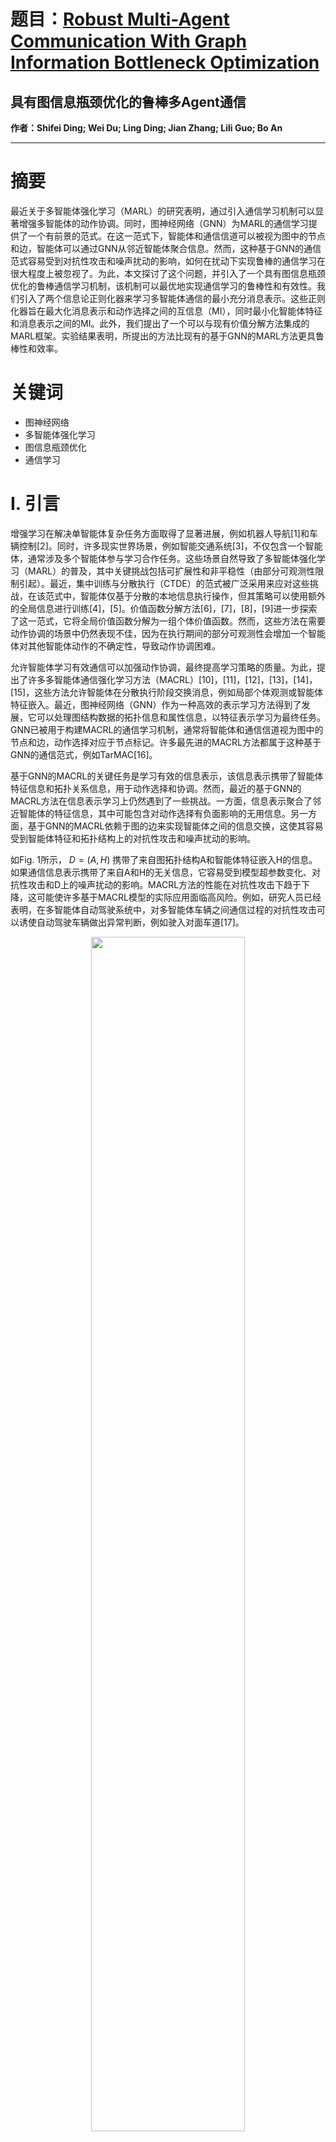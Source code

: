 # 题目：[Robust Multi-Agent Communication With Graph Information Bottleneck Optimization](https://ieeexplore.ieee.org/document/10334015)  
## 具有图信息瓶颈优化的鲁棒多Agent通信
**作者：Shifei Ding; Wei Du; Ling Ding; Jian Zhang; Lili Guo; Bo An** 



****

# 摘要

最近关于多智能体强化学习（MARL）的研究表明，通过引入通信学习机制可以显著增强多智能体的动作协调。同时，图神经网络（GNN）为MARL的通信学习提供了一个有前景的范式。在这一范式下，智能体和通信信道可以被视为图中的节点和边，智能体可以通过GNN从邻近智能体聚合信息。然而，这种基于GNN的通信范式容易受到对抗性攻击和噪声扰动的影响，如何在扰动下实现鲁棒的通信学习在很大程度上被忽视了。为此，本文探讨了这个问题，并引入了一个具有图信息瓶颈优化的鲁棒通信学习机制，该机制可以最优地实现通信学习的鲁棒性和有效性。我们引入了两个信息论正则化器来学习多智能体通信的最小充分消息表示。这些正则化器旨在最大化消息表示和动作选择之间的互信息（MI），同时最小化智能体特征和消息表示之间的MI。此外，我们提出了一个可以与现有价值分解方法集成的MARL框架。实验结果表明，所提出的方法比现有的基于GNN的MARL方法更具鲁棒性和效率。

# 关键词

- 图神经网络
- 多智能体强化学习
- 图信息瓶颈优化
- 通信学习

# Ⅰ. 引言

增强学习在解决单智能体复杂任务方面取得了显著进展，例如机器人导航[1]和车辆控制[2]。同时，许多现实世界场景，例如智能交通系统[3]，不仅包含一个智能体，通常涉及多个智能体参与学习合作任务。这些场景自然导致了多智能体强化学习（MARL）的普及，其中关键挑战包括可扩展性和非平稳性（由部分可观测性限制引起）。最近，集中训练与分散执行（CTDE）的范式被广泛采用来应对这些挑战，在该范式中，智能体仅基于分散的本地信息执行操作，但其策略可以使用额外的全局信息进行训练[4]，[5]。价值函数分解方法[6]，[7]，[8]，[9]进一步探索了这一范式，它将全局价值函数分解为一组个体价值函数。然而，这些方法在需要动作协调的场景中仍然表现不佳，因为在执行期间的部分可观测性会增加一个智能体对其他智能体动作的不确定性，导致动作协调困难。

允许智能体学习有效通信可以加强动作协调，最终提高学习策略的质量。为此，提出了许多多智能体通信强化学习方法（MACRL）[10]，[11]，[12]，[13]，[14]，[15]，这些方法允许智能体在分散执行阶段交换消息，例如局部个体观测或智能体特征嵌入。最近，图神经网络（GNN）作为一种高效的表示学习方法得到了发展，它可以处理图结构数据的拓扑信息和属性信息，以特征表示学习为最终任务。GNN已被用于构建MACRL的通信学习机制，通常将智能体和通信信道视为图中的节点和边，动作选择对应于节点标记。许多最先进的MACRL方法都属于这种基于GNN的通信范式，例如TarMAC[16]。

基于GNN的MACRL的关键任务是学习有效的信息表示，该信息表示携带了智能体特征信息和拓扑关系信息，用于动作选择和协调。然而，最近的基于GNN的MACRL方法在信息表示学习上仍然遇到了一些挑战。一方面，信息表示聚合了邻近智能体的特征信息，其中可能包含对动作选择有负面影响的无用信息。另一方面，基于GNN的MACRL依赖于图的边来实现智能体之间的信息交换，这使其容易受到智能体特征和拓扑结构上的对抗性攻击和噪声扰动的影响。

如Fig. 1所示， $D = (A, H)$ 携带了来自图拓扑结构A和智能体特征嵌入H的信息。如果通信信息表示携带了来自A和H的无关信息，它容易受到模型超参数变化、对抗性攻击和D上的噪声扰动的影响。MACRL方法的性能在对抗性攻击下趋于下降，这可能使许多基于MACRL模型的实际应用面临高风险。例如，研究人员已经表明，在多智能体自动驾驶系统中，对多智能体车辆之间通信过程的对抗性攻击可以诱使自动驾驶车辆做出异常判断，例如驶入对面车道[17]。

<div align=center>
  <img src="https://img-blog.csdnimg.cn/direct/fee54f9d5b234ecd9cff7f610f2d99c8.png#pic_ center" width="70%" />
</div>

因此，在本文中，我们重新思考了什么是以及如何获得一个“最优”的通信信息表示，它包含足够的信息以促进动作协调，同时避免对抗性攻击的影响。对于一般的表示学习，信息瓶颈（IB）[18]引入了一个重要原则：最优表示应包含对最终任务有用且最少的信息。受这一原则的启发，我们定义最优消息表示为包含足够且最少信息的表示，用于图1所示的动作选择任务。然而，将IB原则扩展到基于GNN的MACRL方法中以获得最优消息时遇到了两个主要挑战。1）图中包含的拓扑结构信息对通信信息表示至关重要，但这些信息是离散的，因此难以优化。2）以前的基于IB的表示学习方法通常限制输入数据满足独立同分布条件（i.i.d.）。因此，IB原则在MACRL中难以实现，因为不支持智能体特征的条件。

为了解决这些挑战，我们提出了一种具有图信息瓶颈优化的多智能体通信机制（MAGI），用于通信信息表示学习。为了解决第一个挑战，我们提出了两个信息论正则化器来派生最小充分通信消息：一个用于限制来自图拓扑结构和智能体特征嵌入的信息，另一个用于最大化消息表示中的动作选择和协调的信息。有了这两个正则化器，我们可以确保学习到的通信消息既充分（有效促进智能体的动作选择）又最小（消息表示不包含不必要的信息）。此外，为了解决由智能体特征的非i.i.d属性引起的第二个挑战，我们利用智能体特征的局部依赖假设来分层捕获图拓扑结构A和智能体特征嵌入H的信息。我们工作的主要贡献总结如下：

1）据我们所知，我们的工作是第一次尝试将图信息瓶颈原则[19]扩展到基于GNN的MACRL方法中，实现了高效且鲁棒的多智能体通信学习。
2）我们提出了两个信息论正则化器来获得最优的消息表示，该表示包含足够且最少的信息，用于动作选择和下游任务的动作协调。
3）我们提出了一个通用的MARL框架，可以灵活地将所提出的通信学习机制与任何价值函数分解方法集成。
4）我们在几个MARL环境上评估了所提出的方法，包括SMAC[20]和MAgent[21]。实验结果表明，MAGI比现有的MACRL方法更加稳健和高效。

# Ⅲ. 方法论

## A. 问题公式化

多智能体强化学习(MARL)问题通常可以被建模为一个分散部分可观测马尔可夫决策过程(Dec-POMDP)，其特征是元组 $\langle I, S, U, P, R, O \rangle$ 。I代表从1到n索引的智能体/代理的有限集合。S代表状态的有限集合。O表示联合观测，其中 $o_ i \in O$ 是代理i的局部观测。U代表联合动作的有限空间。在每个时间步，代理i根据其局部观测 $o_ i$ 采取动作 $a_ i$ 。 $a = (a_ 1, ..., a_ n) \in U$ 表示联合动作。状态根据马尔可夫转移 $P : S \times U \rightarrow S$ 变化。 $R : S \times U \rightarrow R$ 代表奖励函数。代理i的总体任务是最大化其总折扣奖励 $R_ i = \sum_ {t=0}^{T} \gamma^t r_ {t}^i$ ，其中 $\gamma \in [0, 1]$ 表示折扣因子。代理的目标是学习一个最优联合策略 $\pi(\tau, a)$ 来最大化全局价值 $Q_ {\pi}^{tot}(\tau, a) = \mathbb{E}_ {s,a}[\sum_ {t=0}^{\infty} \gamma^t R(s, a)]$ ，其中 $\tau$ 表示联合观测历史。

在我们的工作中，我们使用图 $G = (V, E, H)$ 对多智能体系统进行建模，其中有n个节点，其中 $V = \{1, 2, ... n\}$ 表示代理/节点集合， $E \subseteq V \times V$ 表示边集合， $H \in \mathbb{R}^{n \times f}$ 表示代理特征/节点属性。我们使用 $A \in \mathbb{R}^{n \times n}$ 表示图G的邻接矩阵，如果 $(i, j) \in E$ ，则 $A_ {ij} = 1$ ，否则 $A_ {ij} = 0$ 。我们利用 $d(i, j)$ 表示两个代理i, j( $\in V$ ）之间的最短路径距离。因此，GNN基通信学习机制的输入特征信息数据可以被整体表示为 $D = (A, H)$ 。我们专注于从D中提取代理级消息表示 $M_ H \in \mathbb{R}^{n \times f'}$ ，以便MH可以被用来促进代理选择动作Y。下标带有代理i ∈ V被用来表示与代理i的关系。例如，代理i的通信消息表示由 $M_ {H,i} = m_ i$ 表示，其相应的最优动作选择由 $Y_ i = a_ i$ 表示。

## B. 整体框架

所提出方法的整体框架如图2所示。对于代理i，它获取局部观测 $o_ i$ 并使用门控循环单元(GRU)和多层感知器(MLP)生成代理特征 $h_ i$ 。然后我们将特征 $h_ i$ 输入到通信学习模块，在那里图神经网络(GNN)被用来产生通信消息表示 $m_ i$ 。在我们的工作中，我们使用图注意力网络(GAT)[36]作为通信学习模块中的GNN结构。我们通过堆叠多个GNN层来融合邻居代理的特征信息和拓扑结构信息。每个代理的高层通信消息表示可以通过多轮通信提取出来。此外，我们使用图信息瓶颈优化进一步获得最优的消息表示，这些表示对于决策是最小且充分的。

<div align=center>
  <img src="https://img-blog.csdnimg.cn/direct/69db39d0ce024d188c3aed2caef1b23a.png#pic_ center" width="70%" />
</div>

然后，对于代理i，消息 $m_ i$ 与当前局部历史 $\tau_ i$ 连接，作为输入提供给局部动作价值函数 $Q_ i(\tau_ i, a_ i, m_ i)$ 。如图2所示，我们将所有代理的局部动作值输入到混合网络，并最终获得全局动作价值 $Q_ {tot}$ 的估计。在这项工作中，我们选择了VDN[7]、QMIX[8]和QPLEX[9]提出的混合网络，它可以灵活地被其他现有价值分解方法的混合网络替换。例如，在QMIX的情况下，混合网络由MLPs组成。然而，混合网络的权重和偏差来自超网络，以确保遵守单调性约束。在下一部分中，我们将详细介绍这个框架中的多智能体通信通过图信息瓶颈优化(MAGI)模块。

## C. 通过图信息瓶颈优化的多智能体通信

多智能体通信通过图信息瓶颈(MAGI)模块的目标是获得最优的通信消息表示，这是最小且充分的。为了实现这一目标，MAGI需要通信消息MH最大化选择最优动作Y的互信息，并最小化来自特征D = (A, H)的信息。MAGI的目标在(1)中表示，其中 $I(\cdot; \cdot)$ 表示互信息，

$$
\min_ {MAGI} \beta(D, Y; M) \triangleq -I(Y; M) + \beta I(D; M)
$$

在MAGI中，我们为图结构化代理特征引入了一个局部依赖假设[19]：对于每个代理i，给定在一定跳数内的与邻居相关的代理，其他代理特征与代理i的特征是独立的。我们利用这个假设来限制最优通信消息表示的空间Ω，这使得MAGI目标的优化更加可行。具体来说，我们使用 $P(M_ H | D)$ 来层次化地迭代通信消息表示，以模拟代理特征的相关性，其中 $P(\cdot)$ 表示联合概率分布函数。每个GNN层对应于代理与其邻居之间的一轮通信消息交换。

在每一轮消息交换l中，我们利用局部依赖假设。每个代理的通信消息可以通过聚合其邻居代理的代理特征来细化，相对于图结构 $M^l_ A$ 。因此， $(M^l_ A)_ {1 \leq l \leq L}$ 是通过局部调整原始图拓扑结构A获得的，这本质上可以控制来自图拓扑结构A的消息流。最后，我们使用高层通信消息表示 $M^L_ H$ 来实现动作选择和动作协调。因此，MAGI优化的目标可以简化为以下表示：

$$
\min_ {P(M^L_ H|D) \in \Omega} \beta(D, Y; M^L_ H) \triangleq -I(Y; M^L_ H) + \beta I(D; M^L_ H)
$$

在这个方程中，我们只需要优化这两个序列的分布： $P(M^l_ H | M^{l-1}_ H, M^l_ A)$ 和 $P(M^l_ A | M^{l-1}_ H, A)$ 。这些分布更容易优化，因为它们在代理之间具有局部依赖性。我们利用简单的MAGI原理和一些适当的参数化 $P(M^l_ H | M^{l-1}_ H, M^l_ A)$ 和 $P(M^l_ A | M^{l-1}_ H, A)$ ，然而，(2)中的 $I(Y; M^L_ H)$ 和 $I(D; M^L_ H)$ 的计算仍然不可行。因此，我们应该在(2)的两个项上引入变分界限正则化器，这有助于优化最终目标。正如[18]中所示，我们可以推导出项 $I(Y; M^L_ H)$ 的下界和项 $I(D; M^L_ H)$ 的上界，分别显示在(3)和(4)中。对于任何代理i ∈ V的任何分布 $V_ 1(Y_ i | M^L_ H,i)$ 和 $V_ 2(Y)$ ，项 $I(Y; M^L_ H)$ 的下界显示在(3)中，

$$
I(Y; M^L_ H) \geq 1 + \mathbb{E} \left[ \sum_ {i \in V} \log \frac{V_ 1(Y_ i | M^L_ {H,i})}{V_ 2(Y)} \right] + \mathbb{E}_ {P(Y)P(M^L_ H)} \left[ \sum_ {i \in V} \frac{V_ 1(Y_ i | M^L_ {H,i})}{V_ 2(Y)} \right]
$$

我们选择两组索引 $S_ H, S_ A \subseteq [L]$ ，使得 $D \perp M^L_ H | (M^l_ H)_ {l \in S_ H} \cup (M^l_ A)_ {l \in S_ A}$ ，取决于马尔可夫依赖性，其中 $M^1 \perp M^2 | M^3$ 表示给定M3时M1和M2条件独立。对于任何分布 $V(M^l_ H), l \in S_ H$ 和 $V(M^l_ A), l \in S_ A$ ，

$$
I(D; M^L_ H) \leq I \left( D; (M^l_ H)_ {l \in S_ H} \cup (M^l_ A)_ {l \in S_ A} \right) \leq \sum_ {l \in S_ A} AIBl + \sum_ {l \in S_ H} HIBl
$$

$$
AIBl = \mathbb{E} \left[ \log \frac{P(M^l_ A | A, M^{l-1}_ H)}{V(M^l_ A)} \right]
$$

$$
HIBl = \mathbb{E} \left[ \log \frac{P(Z^l_ X | M^{l-1}_ H, M^l_ A)}{V(M^l_ H)} \right]
$$

方程(4)说明我们应该选择一组满足(4)中的条件独立的随机变量的索引SH和SA。SH和SA具有以下属性：1)如果SH中的最大索引是l，SA包括所有[l + 1, L]中的整数。2)SH ≠ ∅。为了使用MAGI原理，我们应该模拟 $P(M^l_ A | M^{l-1}_ H, A)$ 和 $P(M^l_ H | M^{l-1}_ H, M^l_ A)$ 。

接下来，我们选择某些变分分布 $V(M^l_ H)$ 和 $V(M^l_ A)$ 来估计相应的 $AIBl$ 和 $HIBl$ 的正则化，以及一些 $V_ 1(Y_ i | M^L_ {H,i})$ 和 $V_ 2(Y)$ 来获得(3)中的下界。因此，我们可以通过将(3)和(4)插入(2)来获得优化目标的上界。

在这项工作中，我们利用图注意力网络(GAT)[36]作为通信学习模块中的GNN结构。在图注意力网络的每一层中，MAGI首先需要利用注意力权重来细化代理的图结构，以获得 $M^l_ A$ ，接下来通过在 $M^l_ A$ 上传播 $M^{l-1}_ H$ 来细化通信消息表示 $M^l_ H$ 。对于邻居代理采样，我们利用分类分布，并将注意力权重视为分类分布的参数，这可以采样细化图的拓扑结构，以捕获拓扑结构信息。接下来，我们为代理i从代理池Vic中提取k个邻居代理，其中Vic包含与代理i的最短路径距离为c的代理。我们利用C作为c的上限约束，以保证局部依赖的假设。接下来，我们对邻居代理进行求和池化，并使用输出来计算高斯分布的参数，其中将对细化的消息表示进行采样。

然后，我们旨在优化MAGI模块的参数。需要指定(3)中 $I(Y; M^L_ H)$ 的项的界限和(4)中 $I(D; M^L_ H)$ 的项的界限，进一步需要计算(2)中MAGI优化目标的界限。为了表征(4)中的 $AIBl$ ，我们假设 $V(M^l_ A)$ 满足非信息分布。具体来说，我们利用均匀分类分布： $MA \sim V(MA), MA_ i = \bigcup_ {d=1}^{T} \{ j \in Vic | j \sim \text{Cat}(\frac{1}{|Vic|}) \}$ 并且如果 $i \neq j$ ，则 $MA_ i \perp MA_ j$ 。

我们利用 $\text{Cat}(\phi)$ 表示具有参数 $\phi$ 的分类分布，它对应于不同类别的概率，因此 $\|\phi\|_ 1 = 1$ 。计算 $\phi^l_ {id}$ 后，我们可以获取 $AIBl$ 的经验估计，

$$
\text{AIB}_ l = \mathbb{E}_ {P(M^l_ A|A,M^{l-1}_ H)} \left[ \log \frac{P(M^l_ A | A, M^{l-1}_ X)}{V(M^l_ A)} \right]
$$

这被实例化为如下，

$$
\text{AIB}_ l = \sum_ {i \in V, d \in [T]} \text{KL} \left( \text{Cat}(\phi^l_ {id}) || \text{Cat} \left( \frac{1}{|Vid|} \right) \right)
$$

为了进一步估计 $HIBl$ ，我们进行 $V(M^l_ H)$ 作为高斯分布的混合。具体来说，对于任何代理i， $M_ H \sim V(MH),$ 我们设置 $M_ {H,i} \sim \sum_ {u=1}^{m} w_ u \text{Gaussian}(\mu_ {0,u}, \sigma^2_ {0,u})$ ，其中 $w_ u, \mu_ {0,u}, \sigma_ {0,u}$ 意味着所有代理共享的可学习参数，并且如果 $i \neq j$ ，则 $M_ {H,i} \perp M_ {H,j}$ 。我们可以利用采样的 $M^l_ H$ 估计 $HIBl$ ：

$$
\text{HIB}_ l = \sum_ {i \in V} \left[ \log \Phi \left( \frac{M^l_ {H,i}; \mu_ i, \sigma^2_ i}{\sqrt{2\pi}} \right) - \log \left( \sum_ {u=1}^{m} w_ u \Phi \left( \frac{M^l_ {H,i}; \mu_ {0,u}, \sigma^2_ {0,u}}{\sqrt{2\pi}} \right) \right) \right]
$$

因此，我们可以选择适当的索引集SH, SA，以保证(4)中的假设，并使用替换：

$$
I(D; M^L_ H) \rightarrow \sum_ {l \in S_ A} \text{AIB}_ l + \sum_ {l \in S_ H} \text{HIB}_ l
$$

为了表征(3)，我们可以简单地设置 $V_ 2(Y) = P(Y)$ 和 $V_ 1(Y_ i | Z^L_ {H,i}) = \text{Cat}(M^L_ {H,i})W_ {\text{out}}$ 。因此，(3)可以简化为以下形式的交叉熵损失，不包含常数项，

$$
I(Y; M^L_ H) \rightarrow -\sum_ {i \in V} \text{Cross-Entropy}(M^L_ {H,i}W_ {\text{out}}; Y_ i)
$$

将(10)和(11)插入(2)，可以获得训练我们提出的通信学习模块的MAGI优化目标。

除了MAGI优化约束在通信模块中的通信消息表示学习之外，框架中其他模块的所有参数都通过最小化TD损失 $L_ {TD}$ 来更新。最后，TD损失显示在(12)中，

$$
L_ {TD} = \left( r + \gamma \max_ {a'} Q_ {\text{tot}}(\tau', a'; \theta^-) \right)^2 - Q_ {\text{tot}}(\tau, a; \theta)
$$

其中θ表示提出方法中的所有参数，而θ^-表示目标网络的参数。提出方法的总体优化目标显示如下，

$$
L = L_ {TD} + \lambda L_ {IB}
$$

其中λ表示可以微调的超参数，以实现图信息瓶颈优化损失 $L_ {IB} = \beta(D, Y; M^L_ H)$ 和TD损失 $L_ {TD}$ 之间的权衡。超参数λ被设置为λ = 0.1，取决于实验结果。

提出方法的实例化细节显示在算法1中。步骤1-4显示了特征处理阶段。对于每个时间步t ∈ T，每个代理i ∈ N获取其观测oi，并使用GRU和MLP生成其初始代理特征。步骤5-6描述了使用代理特征构建图的过程。消息表示优化的核心过程在步骤7-18中实例化。在每一层中，MAGI首先利用注意力权重细化图结构以获得 $M^l_ A,i$ （步骤8-13），然后通过在 $M^l_ A,i$ 上传播 $M^{l-1}_ H,i$ 来细化消息表示 $M^l_ H,i$ （步骤14-18）。

步骤14是邻居代理的求和池化操作，其输出将被用来计算高斯分布的参数，其中将对细化的消息表示进行采样。MAGI松散地依赖于图结构，因为A只用于决定每个代理的潜在邻居代理，并且根据MA执行消息传递。在步骤19-22中，代理i根据获得的消息mi计算局部价值，然后选择动作 $a^t_ i$ 。步骤23-27描述了集中训练阶段，该阶段使用(13)中的损失函数。

# IV. 实验

在本节中，我们选择StarCraft II Multi-Agent Challenge (SMAC)[20]和MAgent[21]作为我们的基准。我们在这些复杂的基准上进行了各种实验，以回答以下问题：Q1：所提出的方法和其他基于GNN的MACRL方法是否容易受到敌意攻击和噪声扰动的影响？Q2：MAGI优化能否在敌意攻击和噪声扰动下增强通信学习的鲁棒性？Q3：MAGI能否实现有助于动作协调的高效通信？Q4：MAGI能否应用于大规模多智能体场景？Q5：所提出框架的哪个组件有助于性能提升？Q6：MAGI能否灵活地与现有的价值函数分解方法集成？Q7：超参数如何影响MAGI的性能？Q8：MAGI在更复杂的敌意攻击方法下表现如何？我们选择了QMIX[8]、TarMAC[16]和MAGIC[15]作为基线。QMIX提出了一个混合网络，通过非线性组合个体动作值来估计联合动作值。TarMAC采用具有软注意力机制的GAT来确定处理消息的程度。MAGIC构建了一个通信图，并利用GAT进行多轮通信。值得注意的是，TarMAC、MAGIC和MAGI都利用GAT作为通信学习模块中的GNN结构。所有实验都在配备有Pytorch的Nvidia RTX 2080Ti GPU上进行。

## A. 环境

SMAC：StarCraft Multi-Agent Challenge (SMAC)是建立在流行策略游戏StarCraft II上的。SMAC由各种StarCraft II微场景组成，示例如图3所示。这些场景非常复杂，盟军代理需要学习至少一种微管理技术才能击败敌方代理。在SMAC的场景中，所有盟军代理都通过MARL方法进行训练，所有敌方代理都由内置AI控制。

<div align=center>
  <img src="https://img-blog.csdnimg.cn/direct/42f5ee03abdb448a84827e913864fa58.png#pic_ center" width="70%" />
</div>

代理的动作空间包含4个动作：移动、攻击、无操作和停止。攻击范围设置为6。在每个时间步，盟军代理可以采取攻击行动向敌方代理开火并获得全局奖励。此外，盟军代理还可以通过杀死敌方代理并赢得游戏获得额外奖励。特别是，我们微调了默认的实验设置，使盟军代理更难以协调行动。我们将盟军代理的视野范围从9减少到2。此外，我们选择了几个复杂场景，如表I所示。提供了5个场景的详细信息如下。

<div align=center>
  <img src="https://img-blog.csdnimg.cn/direct/440b1d9a629c415a904bf4319352f424.png#pic_ center" width="70%" />
</div>

MMM2和MMM3是两个超级困难的场景，包含海军陆战队员、土匪和医护兵。这些场景中的每种代理都有自己的独特属性和技能。盟军只有在每个代理都发挥最大的能力和协调其他代理的行动时才能成功。医护兵具有治疗能力，可以为受伤的盟军代理提供治疗。为了赢得战斗，盟军代理必须学会与其他代理通信，例如向医护兵发送他们的健康状况。

1o2r对4r场景包括1个监管者和2个火箭虫作为盟军代理。监管者的目标是找到敌方单位的4个收割者，而2个火箭虫的目标是到达收割者的位置并尝试击败收割者。监管者和收割者在场景中是随机生成的，敌方火箭虫在其他点随机生成。考虑到只有监管者可以获得有关敌人位置的信息，火箭虫必须学会聚合邻居监管者的信息，以有效赢得战斗。

2c3s5z场景包含盟军和敌方代理的巨像、追猎者和狂热者。盟军代理必须学会许多战术，例如利用狂热者拦截敌方狂热者，以保护追猎者免受严重伤害。在有效的信息互动下，代理更容易学习这些策略并协调行动。在8m对9m场景中，盟军和敌方代理都是海军陆战队员。

MAgent：MAgent是一个MARL平台，旨在支持需要数百个代理的任务。我们选择MAgent的战斗场景进行实验。战斗场景包含K个盟军代理和Z个敌方代理。盟军代理的目标是学会击败所有敌方代理。每个代理可以采取两个动作：移动或攻击，行动范围为4。每个敌方代理的能力都比每个盟军代理强，因此盟军代理必须发展与其他盟军代理合作的战略。

由于战斗场景在代理死亡后往往会失去平衡，我们随机添加新的盟军代理或敌方代理以保持平衡。MAGI和其他基线首先在K = 40和Z = 24的相同设置下进行训练。在战斗场景中，代理在攻击敌人时可以获得+5的正奖励。当代理被敌方代理杀死或击中空白网格时，代理可以获得-2和-0.01的负奖励，分别。

## B. 性能

鲁棒性(Q1，Q2)：为了验证MAGI和现有的基于GNN的MACRL方法是否容易受到敌意攻击和噪声扰动的影响，我们在邻接矩阵A和代理特征H中产生随机扰动，并将它们注入。我们向代理特征H添加独立的高斯噪声，并增加振幅。具体来说，我们使用每个代理的最大特征的均值作为参考振幅φ。然后我们向每个代理特征添加高斯噪声η·φ·ϵ，其中ϵ ∼ N(0, 1)，η表示特征噪声比率。我们使用η = 1.5验证MAGI和其他基于GNN的MACRL方法的鲁棒性。在消融部分，我们使用η ∈ {0.5, 1, 1.5}验证不同参数下的鲁棒性。

为了在邻接矩阵A上产生敌意攻击，我们首先尝试在代理之间随机删除边缘并绘制图结构。然而，实验结果表明，这种简单策略不能显著影响基于GNN的MACRL方法的通信效率。因此，我们使用投影梯度下降(PGD)[29]来产生攻击，而不是随机删除边缘。图4显示了MAGI和其他基于GNN的MACRL方法在SMAC的四个场景中的学习曲线。实线显示了没有敌意攻击和噪声扰动的方法的平均胜率，相应的阴影区域表示95%的置信区间。虚线说明了在敌意攻击和噪声扰动下方法的平均胜率。

<div align=center>
  <img src="https://img-blog.csdnimg.cn/direct/57cd19689c6b4ebcac2ec38893794228.png#pic_ center" width="70%" />
</div>

我们可以从图4中得出以下几个结论。1) MAGI在所有场景中的表现明显优于其他基线方法。2)通过比较QMIX和基于GNN的MACRL方法，我们可以看到这些方法的基于GNN的通信学习机制确实可以促进代理之间的合作并提高性能。3)此外，没有敌意攻击的情况下，通过比较MAGI与其他基于GNN的MACRL方法(TarMAC和MAGIC)，MAGI的表现优于其他基线，这证明了所提出的框架将通信学习机制与价值分解方法融合在一起的有效性。4)此外，TarMAC+A和MAGIC+A的性能与TarMAC和MAGIC相比显著下降，这证明了其他现有的基于GNN的MACRL方法容易受到敌意攻击的影响。5)与MAGI相比，MAGI+A的性能只有轻微下降，这证明了MAGI在敌意攻击下是鲁棒的，因为图信息瓶颈优化可以提高通信学习的鲁棒性。

有效性(Q3)：不同方法在战斗场景下敌意攻击下的性能如表II所示。为了方便起见，在后续实验中，没有“+A”后缀的方法(如MAGI)也默认为在敌意攻击下该方法。如图5所示，MAGI在击杀数量(击杀敌方代理的数量)、击杀死亡率(击杀敌方代理的数量除以盟军代理的死亡数量)和平均奖励方面的表现优于其他基线方法。

<div align=center>
  <img src="https://img-blog.csdnimg.cn/direct/0eab969ab2ef4893bae2ee7cdf7c5d2c.png#pic_ center" width="70%" />
</div>

图5展示了不同方法训练的代理在战斗场景中的代表性行为。如图5所示，在噪声扰动和敌意攻击下，通过MAGI训练的代理学习了一些动作协调技术，例如包围。对于单个敌方代理，通过MAGI训练的代理可以学会协调他们的行动来包围并击败它。对于敌方代理群体，通过MAGI训练的代理可以学会协调对群体一侧的攻击。

<div align=center>
  <img src="https://img-blog.csdnimg.cn/direct/33a16b11069f45aaa0b4608aa6fc3d95.png#pic_ center" width="70%" />
</div>

相比之下，其他基于GNN的MACRL方法在敌意攻击和噪声扰动下学习了次优策略，例如聚集在角落里以避免被敌方代理攻击。这种行为表明，这些方法的通信学习在扰动下变得无效。这可能是因为MAGI采用了图信息瓶颈来学习鲁棒且最小充分的消息表示，从而实现了促进代理动作协调和策略学习的高效通信。

可扩展性(Q4)：为了验证MAGI可以扩展到大规模多智能体场景，我们在不同数量的代理(K ∈ {20, 30, 40, 50})的战斗场景下，对MAGI和其他基线在扰动下进行了比较。如表III所示，MAGI的可扩展性表现在随着代理数量的增加，MAGI始终优于基线。我们认为，通信学习和价值分解的结合可以作为一个通用范式，用于解决大规模多智能体问题。

<div align=center>
  <img src="https://img-blog.csdnimg.cn/direct/c1496339254b47818265ceee1671ee3d.png#pic_ center" width="70%" />
</div>

## C. Ablations

 Contribution（Q5）进一步地，我们评估了MAGI的每个组成部分的贡献。MAGI包含两个关键组件：价值分解（VD）组件和信息瓶颈（IB）优化组件。因此，我们设计了MAGI的两个变体：1）没有VD组件的MAGI称为MAGI-VD；2）没有IB组件的MAGI称为MAGI-IB。如表IV和表V所示，通过比较MAGI和MAGI-IB，我们可以看到在对抗性攻击和噪声干扰下，移除IB组件会导致性能下降。此外，当比较MAGI和MAGI-VD时，我们可以看到移除VD模块也会导致性能略微下降。这些实验结果表明，IB优化可以显著提高在对抗性攻击和噪声干扰下的通信学习的鲁棒性和有效性，VD模块可以进一步促进动作协调和策略学习。
 
<div align=center>
  <img src="https://img-blog.csdnimg.cn/direct/376a82ac46b7497a8ec0aa3fccae335a.png#pic_ center" width="70%" />
</div>

<div align=center>
  <img src="https://img-blog.csdnimg.cn/direct/5a74ecb8fc8b46768eeac2fc7b8f916d.png#pic_ center" width="70%" />
</div>

为了进一步评估两个正则化项的贡献，我们使用 $IB_ {r1} = I(Y ; M^L_ H)$ 来表示正则化器1的信息瓶颈损失，使用 $IB_ {r2} = I(D; M^L_ H)$ 来表示正则化器2的信息瓶颈损失。因此，MAGI w/ IBr1表示只包含正则化器1的MAGI，MAGI w/ IBr2表示只包含正则化器2的MAGI，MAGI-IB表示没有正则化器的MAGI。如表VI和表VII所示，在MMM2、8 m versus 9 m和1o2r versus 4r场景中，正则化器1比正则化器2更有效。在其他场景中，正则化器2更有效。

<div align=center>
  <img src="https://img-blog.csdnimg.cn/direct/36ccaed989064fa5bd386013e18a836e.png#pic_ center" width="70%" />
</div>

<div align=center>
  <img src="https://img-blog.csdnimg.cn/direct/c24066e7ca4145048320a527b72bd529.png#pic_ center" width="70%" />
</div>

灵活性（Q6）：为了展示MAGI可以灵活地与任何价值分解方法融合，我们通过将其与其他流行的价值分解方法VDN和QPLEX集成进行实验。融合方法MAGI (VDN)和MAGI (QPLEX)在SMAC的各种场景中进行了评估。如表VIII所示，MAGI (VDN)和MAGI (QPLEX)的表现优于原始的价值分解方法VDN和QMIX，这表明了所提出方法的灵活性。此外，所提出的方法可以为更一般的任务（如混合合作和竞争任务）移除价值分解模块。

<div align=center>
  <img src="https://img-blog.csdnimg.cn/direct/0fb377b839544c7ba9e359948279991f.png#pic_ center" width="70%" />
</div>

参数（Q7）：为了探索不同超参数对性能的影响，我们首先在SMAC的2c3s5z和MMM3场景中对特征噪声比进行了消融实验。

如图6所示，采用不同的特征噪声比（η ∈ {0.5, 1.0, 1.5}），MAGI一直表现得比其他基于GNN的MACRL方法更好。特别是，当η较大时（η = 1.5），其他方法的性能受到显著影响，而MAGI保持稳定，这表明MAGI的IB优化使通信学习在对抗性攻击和噪声干扰下更加稳健。

<div align=center>
  <img src="https://img-blog.csdnimg.cn/direct/65d0355034fb4156bbcd186b2317d2c3.png#pic_ center" width="70%" />
</div>

为了评估不同λ对性能的影响，我们在SMAC的不同场景下，在对抗性攻击和噪声干扰下进行了消融实验。如表IX所示，不同的λ（λ ∈ {0.05, 0.10, 0.15}）中，MAGI在MMM3场景中以λ = 0.15表现最佳，在其他场景中以λ = 0.10表现最佳。因此，为了保持一致性，我们为SMAC的所有场景设置了λ = 0.10。

<div align=center>
  <img src="https://img-blog.csdnimg.cn/direct/0915cc545ecb478b83ab56eebf1f7658.png#pic_ center" width="70%" />
</div>

此外，我们评估了不同变体在逐渐增加的特征噪声比（η ∈ {1.5, 2.0, 2.5}）下的稳健性和有效性。如图7所示，从三种变体的比较结果来看，MAGI-IB的性能随着特征噪声比η的增加而急剧下降。相比之下，MAGI在稳定性方面表现优异。MAGI的效果最好，MAGI-IB的方差最大，同时MAGI-IB的性能也最差。

<div align=center>
  <img src="https://img-blog.csdnimg.cn/direct/a3cc7c769ab7459186c303a9f1d7362e.png#pic_ center" width="70%" />
</div>

一般性（Q8）：对抗性攻击通常可以被视为修改特征和修改边缘。因此，在之前的实验中，我们选择了两种对抗性攻击（GN+PGD）来同时生成机会：添加高斯噪声（修改特征）和PGD[29]（修改边缘）。此外，我们利用另外两种复杂的对抗性攻击（IG-JSMA[28]和GUA[30]）进行实验，以验证所提出的方法的通用性，结果如表X所示。我们利用IG-JSMA[28]在代理特征和边缘上添加对抗性扰动。我们利用GUA[30]通过翻转锚代理之间的连接来改变边缘。有关更多详细信息，请参阅[28]、[29]、[30]。如表X所示，在各种对抗性攻击方法下，与其他基线方法相比，MAGIal方法实现了最佳性能，这证明了所提出方法的通用性。

<div align=center>
  <img src="https://img-blog.csdnimg.cn/direct/1240bf26f55e47379820f3b6a3d9f158.png#pic_ center" width="70%" />
</div>

## D. Details of Model Hyper-Parameters

在本节中，为了方便重现性，我们提供了实验设置的详细信息。表XI描述了所有实验基准的固定超参数。

<div align=center>
  <img src="https://img-blog.csdnimg.cn/direct/9e7907924f26430abb03ad3f0e3cce91.png#pic_ center" width="70%" />
</div>

# V. 结论

在本文中，我们将图信息瓶颈优化引入基于GNN的MACRL方法。所提出的方法通过两个信息论正则化器实现鲁棒和高效的通信学习，这些正则化器最小化通信消息与代理特征之间的互信息，并同时最大化消息表示与动作选择之间的互信息。在各种多智能体场景中的实验结果表明，所提出的方法显著优于其他基线，并且可以灵活地与现有的价值分解方法融合，以促进动作协调。

据我们所知，这项工作是首次在MACRL领域通过图信息瓶颈优化学习鲁棒通信的尝试。我们相信这是建立大规模多智能体系统在敌意攻击和噪声扰动下高效通信的有希望的途径。在未来，将所提出的方法应用于现实世界的大规模多智能体系统是值得的。需要承认的是，我们当前的方法专门针对离散动作和完全合作场景设计。它不适用于连续动作环境或混合竞争合作场景。然而，我们未来的工作旨在开发更具通用性和鲁棒性的通信模型，以适应更广泛的应用场景。
# 声明
本文内容为论文学习收获分享，受限于知识能力，本文队员问的理解可能存在偏差，最终内容以原论文为准。本文信息旨在传播和学术交流，其内容由作者负责，不代表本号观点。文中作品文字、图片等如涉及内容、版权和其他问题，请及时与我们联系，我们将在第一时间回复并处理。
